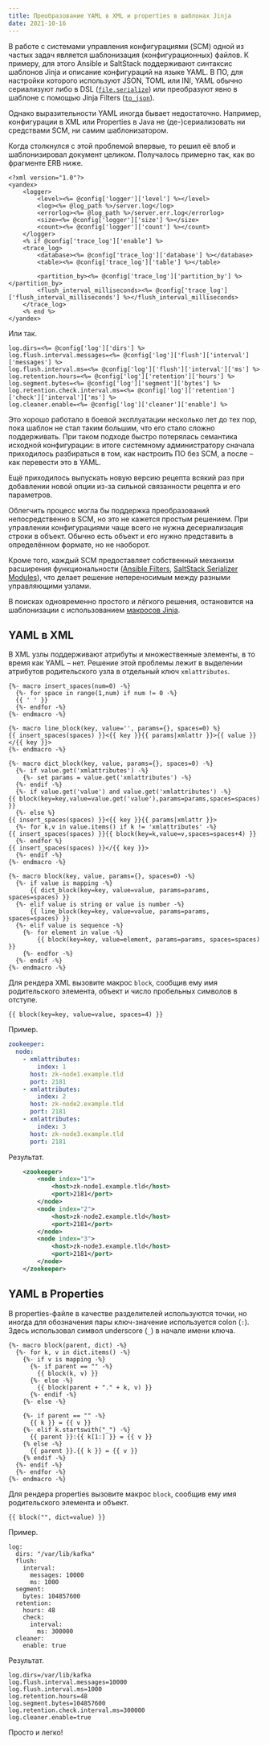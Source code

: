 ```yaml
---
title: Преобразование YAML в XML и properties в шаблонах Jinja
date: 2021-10-16
---
```


В работе с системами управления конфигурациями (SCM) одной из частых задач является шаблонизация (конфигурационных) файлов. К примеру, для этого Ansible и SaltStack поддерживают синтаксис шаблонов Jinja и описание конфигураций на языке YAML. В ПО, для настройки которого используют JSON, TOML или INI, YAML обычно сериализуют либо в DSL ([`file.serialize`](https://docs.saltproject.io/en/latest/ref/states/all/salt.states.file.html)) или преобразуют явно в шаблоне с помощью Jinja Filters ([`to_json`](https://docs.ansible.com/ansible/latest/user_guide/playbooks_filters.html)).

Однако выразительности YAML иногда бывает недостаточно. Например, конфигурации в XML или Properties в Java не (де-)сериализовать ни средствами SCM, ни самим шаблонизатором. 

Когда столкнулся с этой проблемой впервые, то решил её влоб и шаблонизировал документ целиком. Получалось примерно так, как во фрагменте ERB ниже.

```erb
<?xml version="1.0"?>
<yandex>
    <logger>
        <level><%= @config['logger']['level'] %></level>
        <log><%= @log_path %>/server.log</log>
        <errorlog><%= @log_path %>/server.err.log</errorlog>
        <size><%= @config['logger']['size'] %></size>
        <count><%= @config['logger']['count'] %></count>
    </logger>
    <% if @config['trace_log']['enable'] %>
    <trace_log>
        <database><%= @config['trace_log']['database'] %></database>
        <table><%= @config['trace_log']['table'] %></table>

        <partition_by><%= @config['trace_log']['partition_by'] %></partition_by>
        <flush_interval_milliseconds><%= @config['trace_log']['flush_interval_milliseconds'] %></flush_interval_milliseconds>
    </trace_log>
    <% end %>
</yandex>
```

Или так.

```properties
log.dirs=<%= @config['log']['dirs'] %>
log.flush.interval.messages=<%= @config['log']['flush']['interval']['messages'] %>
log.flush.interval.ms=<%= @config['log']['flush']['interval']['ms'] %>
log.retention.hours=<%= @config['log']['retention']['hours'] %>
log.segment.bytes=<%= @config['log']['segment']['bytes'] %>
log.retention.check.interval.ms=<%= @config['log']['retention']['check']['interval']['ms'] %>
log.cleaner.enable=<%= @config['log']['cleaner']['enable'] %>
```

Это хорошо работало в боевой эксплуатации несколько лет до тех пор, пока шаблон не стал таким большим, что его стало сложно поддерживать. При таком подходе быстро потерялась семантика исходной конфигурации: в итоге системному администратору сначала приходилось разбираться в том, как настроить ПО без SCM, а после – как перевести это в YAML. 

Ещё приходилось выпускать новую версию рецепта всякий раз при добавлении новой опции из-за сильной связанности рецепта и его параметров.

Облегчить процесс могла бы поддержка преобразований непосредственно в SCM, но это не кажется простым решением. При управлении конфигурациями чаще всего не нужна десериализация строки в объект. Обычно есть объект и его нужно представить в определённом формате, но не наоборот. 

Кроме того, каждый SCM предоставляет собственный механизм расширения функциональности ([Ansible Filters](https://docs.ansible.com/ansible/devel/plugins/filter.html#enabling-filter-plugins), [SaltStack Serializer Modules](https://docs.saltproject.io/en/latest/ref/serializers/all/index.html)), что делает решение непереносимым между разными управляющими узлами.

В поисках одновременно простого и лёгкого решения, остановится на шаблонизации с использованием [макросов Jinja](https://jinja.palletsprojects.com/en/3.0.x/templates/#macros).

## YAML в XML

В XML узлы поддерживают атрибуты и множественные элементы, в то время как YAML – нет. Решение этой проблемы лежит в выделении атрибутов родительского узла в отдельный ключ `xmlattributes`.

```jinja
{%- macro insert_spaces(num=0) -%}
  {%- for space in range(1,num) if num != 0 -%}
  {{ ' ' }}
  {%- endfor -%}
{%- endmacro -%}

{%- macro line_block(key, value='', params={}, spaces=0) %}
{{ insert_spaces(spaces) }}<{{ key }}{{ params|xmlattr }}>{{ value }}</{{ key }}>
{%- endmacro -%}

{%- macro dict_block(key, value, params={}, spaces=0) -%}
  {%- if value.get('xmlattributes') -%}
    {%- set params = value.get('xmlattributes') -%}
  {%- endif -%}
  {%- if value.get('value') and value.get('xmlattributes') -%}
{{ block(key=key,value=value.get('value'),params=params,spaces=spaces) }}
  {%- else %}
{{ insert_spaces(spaces) }}<{{ key }}{{ params|xmlattr }}>
  {%- for k,v in value.items() if k != 'xmlattributes' -%}
{{ insert_spaces(spaces) }}{{ block(key=k,value=v,spaces=spaces+4) }}
  {%- endfor %}
{{ insert_spaces(spaces) }}</{{ key }}>
  {%- endif -%}
{%- endmacro -%}

{%- macro block(key, value, params={}, spaces=0) -%}
  {%- if value is mapping -%}
      {{ dict_block(key=key, value=value, params=params, spaces=spaces) }}
  {%- elif value is string or value is number -%}
      {{ line_block(key=key, value=value, params=params, spaces=spaces) }}
  {%- elif value is sequence -%}
    {%- for element in value -%}
        {{ block(key=key, value=element, params=params, spaces=spaces) }}
    {%- endfor -%}
  {%- endif -%}
{%- endmacro -%}
```

Для рендера XML вызовите макрос `block`, сообщив ему имя родительского элемента, объект и число пробельных символов в отступе.

```jinja
{{ block(key=key, value=value, spaces=4) }}
```

Пример.

```yaml
zookeeper:
  node:
    - xmlattributes:
        index: 1
      host: zk-node1.example.tld
      port: 2181
    - xmlattributes:
        index: 2
      host: zk-node2.example.tld
      port: 2181
    - xmlattributes:
        index: 3
      host: zk-node3.example.tld
      port: 2181
```

Результат.

```xml
    <zookeeper>
        <node index="1">
            <host>zk-node1.example.tld</host>
            <port>2181</port>
        </node>
        <node index="2">
            <host>zk-node2.example.tld</host>
            <port>2181</port>
        </node>
        <node index="3">
            <host>zk-node3.example.tld</host>
            <port>2181</port>
        </node>
    </zookeeper>
```

## YAML в Properties

В properties-файле в качестве разделителей используются точки, но иногда для обозначения пары ключ-значение используется colon (`:`). Здесь использовал символ underscore (`_`) в начале имени ключа.

```jinja
{%- macro block(parent, dict) -%}
  {%- for k, v in dict.items() -%}
    {%- if v is mapping -%}
      {%- if parent == "" -%}
        {{ block(k, v) }}
      {%- else -%}
        {{ block(parent + "." + k, v) }}
      {%- endif -%}
    {%- else -%}

    {%- if parent == "" -%}
      {{ k }} = {{ v }}
    {%- elif k.startswith("_") -%}
      {{ parent }}:{{ k[1:] }} = {{ v }}
    {% else -%}
      {{ parent }}.{{ k }} = {{ v }}
    {% endif -%}
  {%- endif -%}
  {%- endfor -%}
{%- endmacro -%}
```

Для рендера properties вызовите макрос `block`, сообщив ему имя родительского элемента и объект.

```jinja
{{ block("", dict=value) }}
```

Пример.

```
log:
  dirs: "/var/lib/kafka"
  flush:
    interval:
      messages: 10000
      ms: 1000
  segment:
    bytes: 104857600
  retention:
    hours: 48
    check:
      interval:
        ms: 300000
  cleaner:
    enable: true
```

Результат.

```
log.dirs=/var/lib/kafka
log.flush.interval.messages=10000
log.flush.interval.ms=1000
log.retention.hours=48
log.segment.bytes=104857600
log.retention.check.interval.ms=300000
log.cleaner.enable=true
```

Просто и легко!